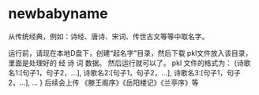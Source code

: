 # newbabyname
从传统经典，例如：诗经、唐诗、宋词、传世古文等等中取名字。

运行前，请现在本地D盘下，创建“起名字”目录，然后下载 pkl文件放入该目录，里面是处理好的 经 诗 词 数据。
然后运行就可以了。
pkl 文件的格式为：
{诗歌名1:[句子1，句子2，...],
 诗歌名2:[句子1，句子2，...],
 诗歌名3:[句子1，句子2，...],
 ...
}
后续会上传 《滕王阁序》《岳阳楼记》《兰亭序》等
